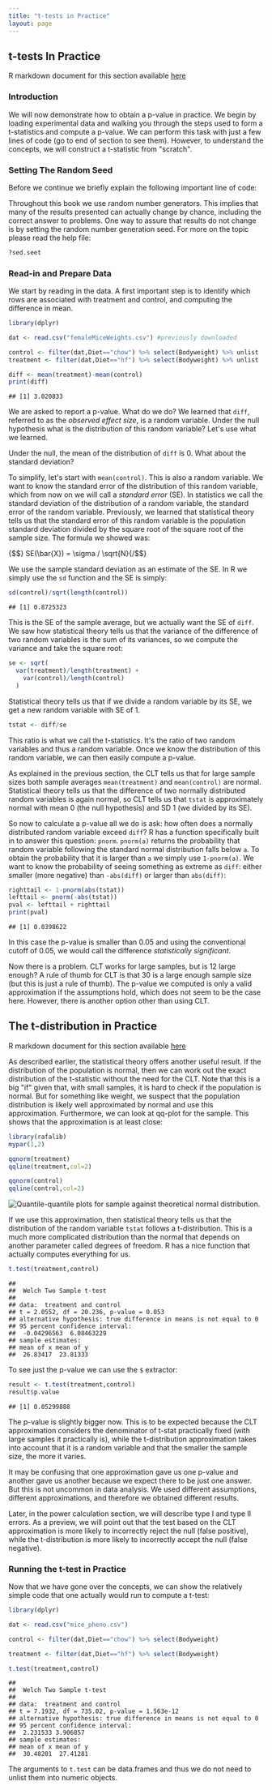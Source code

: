 ```yaml
---
title: "t-tests in Practice"
layout: page
---
```




## t-tests In Practice

R markdown document for this section available [here](https://github.com/genomicsclass/labs/tree/master/course1/t-tests_in_practice.Rmd)

### Introduction

We will now demonstrate how to obtain a p-value in practice. We begin by loading experimental data and walking you through the steps used to form a t-statistics and compute a p-value. We can perform this task with just a few lines of code (go to end of section to see them). However, to understand the concepts, we will construct a t-statistic from "scratch".


### Setting The Random Seed
Before we continue we briefly explain the following important line of code:


Throughout this book we use random number generators. This implies that many of the results presented can actually change by chance, including the correct answer to problems. One way to assure that results do not change is by setting the random number generation seed. For more on the topic please read the help file:


```r
?sed.seet
```



### Read-in and Prepare Data
We start by reading in the data. A first important step is to identify which rows are associated with treatment and control, and computing the difference in mean.

```r
library(dplyr)

dat <- read.csv("femaleMiceWeights.csv") #previously downloaded

control <- filter(dat,Diet=="chow") %>% select(Bodyweight) %>% unlist
treatment <- filter(dat,Diet=="hf") %>% select(Bodyweight) %>% unlist

diff <- mean(treatment)-mean(control)
print(diff)
```

```
## [1] 3.020833
```

We are asked to report a p-value. What do we do? We learned that `diff`, referred to as the _observed effect size_, is a random variable. Under the null hypothesis what is the distribution of this random variable? Let's use what we learned.

Under the null, the mean of the distribution of `diff` is 0. What about the standard deviation? 

To simplify, let's start with `mean(control)`. This is also a random variable. We want to know the standard error of the distribution of this random variable, which from now on we will call a _standard error_ (SE). In statistics we call the standard deviation of the distribution of a random variable, the standard error of the random variable. Previously, we learned that statistical theory tells us that the standard error of this random variable is the population standard deviation divided by the square root of the square root of the sample size. The formula we showed was:

{$$} SE(\bar{X}) = \sigma / \sqrt{N}{/$$}

We use the sample standard deviation as an estimate of the SE. In R we simply use the `sd` function and the SE is simply:


```r
sd(control)/sqrt(length(control))
```

```
## [1] 0.8725323
```

This is the SE of the sample average, but we actually want the SE of `diff`. We saw how statistical theory tells us that the variance of the difference of two random variables is the sum of its variances, so we compute the variance and take the square root:


```r
se <- sqrt( 
  var(treatment)/length(treatment) + 
    var(control)/length(control) 
  )
```

Statistical theory tells us that if we divide a random variable by its SE, we get a new random variable with SE of 1.


```r
tstat <- diff/se 
```

This ratio is what we call the t-statistics. It's the ratio of two random variables and thus a random variable. Once we know the distribution of this random variable, we can then easily compute a p-value.

As explained in the previous section, the CLT tells us that for large sample sizes both sample averages `mean(treatment)` and `mean(control)` are normal. Statistical theory tells us that the difference of two normally distributed random variables is again normal, so CLT tells us that `tstat` is approximately normal with mean 0 (the null hypothesis) and SD 1 (we divided by its SE). 

So now to calculate a p-value all we do is ask: how often does a normally distributed random variable exceed `diff`? R has a function specifically built in to answer this question: `pnorm`. `pnorm(a)` returns the probability that random variable following the standard normal distribution falls below `a`. To obtain the probability that it is larger than `a` we simply use `1-pnorm(a)`. We want to know the probability of seeing something as extreme as `diff`: either smaller (more negative) than `-abs(diff)` or larger than `abs(diff)`:


```r
righttail <- 1-pnorm(abs(tstat)) 
lefttail <- pnorm(-abs(tstat))
pval <- lefttail + righttail
print(pval)
```

```
## [1] 0.0398622
```

In this case the p-value is smaller than 0.05 and using the conventional cutoff of 0.05, we would call the difference _statistically significant_.

Now there is a problem. CLT works for large samples, but is 12 large enough? A rule of thumb for CLT is that 30 is a large enough sample size (but this is just a rule of thumb). The p-value we computed is only a valid approximation if the assumptions hold, which does not seem to be the case here. However, there is another option other than using CLT.

<a name="smallsample"></a>

## The t-distribution in Practice

R markdown document for this section available [here](https://github.com/genomicsclass/labs/tree/master/course1/t-tests_in_practice.Rmd)

As described earlier, the statistical theory offers another useful result. If the distribution of the population is normal, then we can work out the exact distribution of the t-statistic without the need for the CLT. Note that this is a big "if" given that, with small samples, it is hard to check if the population is normal. But for something like weight, we suspect that the population distribution is likely well approximated by normal and use this approximation. Furthermore, we can look at qq-plot for the sample. This shows that the approximation is at least close:


```r
library(rafalib)
mypar(1,2)

qqnorm(treatment)
qqline(treatment,col=2)

qqnorm(control)
qqline(control,col=2)
```

![Quantile-quantile plots for sample against theoretical normal distribution.](images/R/t-tests_in_practice-tmp-data_qqplot-1.png) 

If we use this approximation, then statistical theory tells us that the distribution of the random variable `tstat` follows a t-distribution. This is a much more complicated distribution than the normal that depends on another parameter called degrees of freedom. R has a nice function that actually computes everything for us.


```r
t.test(treatment,control)
```

```
## 
## 	Welch Two Sample t-test
## 
## data:  treatment and control
## t = 2.0552, df = 20.236, p-value = 0.053
## alternative hypothesis: true difference in means is not equal to 0
## 95 percent confidence interval:
##  -0.04296563  6.08463229
## sample estimates:
## mean of x mean of y 
##  26.83417  23.81333
```

To see just the p-value we can use the `$` extractor:


```r
result <- t.test(treatment,control)
result$p.value
```

```
## [1] 0.05299888
```


The p-value is slightly bigger now. This is to be expected because the CLT approximation considers the denominator of t-stat practically fixed (with large samples it practically is), while the t-distribution approximation takes into account that it is a random variable and that the smaller the sample size, the more it varies.

It may be confusing that one approximation gave us one p-value and another gave us another because we expect there to be just one answer. But this is not uncommon in data analysis. We used different assumptions, different approximations, and therefore we obtained different results.

Later, in the power calculation section, we will describe type I and type II errors. As a preview, we will point out that the test based on the CLT approximation is more likely to incorrectly reject the null (false positive), while the t-distribution is more likely to incorrectly accept the null (false negative).

### Running the t-test in Practice

Now that we have gone over the concepts, we can show the relatively simple code that one actually would run to compute a t-test: 






```r
library(dplyr)

dat <- read.csv("mice_pheno.csv")

control <- filter(dat,Diet=="chow") %>% select(Bodyweight) 

treatment <- filter(dat,Diet=="hf") %>% select(Bodyweight) 

t.test(treatment,control)
```

```
## 
## 	Welch Two Sample t-test
## 
## data:  treatment and control
## t = 7.1932, df = 735.02, p-value = 1.563e-12
## alternative hypothesis: true difference in means is not equal to 0
## 95 percent confidence interval:
##  2.231533 3.906857
## sample estimates:
## mean of x mean of y 
##  30.48201  27.41281
```

The arguments to `t.test` can be data.frames and thus we do not need to unlist them into numeric objects.
